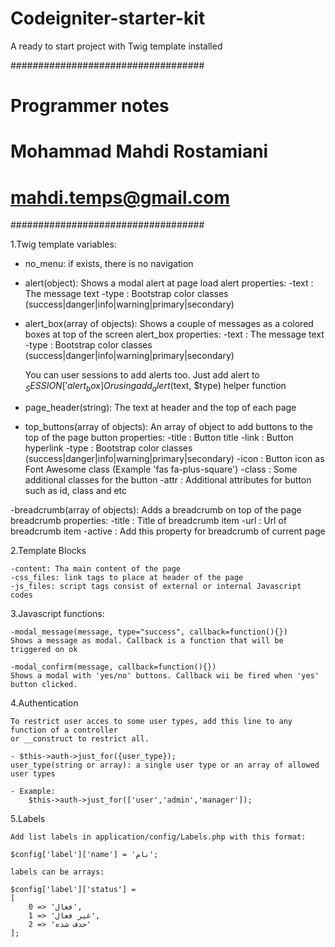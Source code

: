 # Codeigniter-starter-kit
A ready to start project with Twig template installed

###################################
# Programmer notes                #
# Mohammad Mahdi Rostamiani       #
# mahdi.temps@gmail.com           #
###################################

1.Twig template variables:

- no_menu: if exists, there is no navigation

- alert(object): Shows a modal alert at page load
	alert properties:
		-text : The message text
		-type : Bootstrap color classes (success|danger|info|warning|primary|secondary)

- alert_box(array of objects): Shows a couple of messages as a colored boxes at top of the screen
	alert_box properties:
		-text : The message text
		-type : Bootstrap color classes (success|danger|info|warning|primary|secondary)

	You can user sessions to add alerts too. Just add alert to $_SESSION['alert_box]
	Or using add_alert($text, $type) helper function

- page_header(string): The text at header and the top of each page

- top_buttons(array of objects): An array of object to add buttons to the top of the page
	button properties:
		-title : Button title
		-link : Button hyperlink
		-type : Bootstrap color classes (success|danger|info|warning|primary|secondary)
		-icon : Button icon as Font Awesome class (Example 'fas fa-plus-square')
		-class : Some additional classes for the button
		-attr : Additional attributes for button such as id, class and etc

-breadcrumb(array of objects): Adds a breadcrumb on top of the page
	breadcrumb properties:
		-title : Title of breadcrumb item
		-url : Url of breadcrumb item
		-active : Add this property for breadcrumb of current page

2.Template Blocks
	
	-content: Tha main content of the page
	-css_files: link tags to place at header of the page
	-js_files: script tags consist of external or internal Javascript codes

3.Javascript functions:

	-modal_message(message, type="success", callback=function(){})
	Shows a message as modal. Callback is a function that will be triggered on ok

	-modal_confirm(message, callback=function(){})
	Shows a modal with 'yes/no' buttons. Callback wii be fired when 'yes' button clicked.

4.Authentication
	
	To restrict user acces to some user types, add this line to any function of a controller
	or __construct to restrict all.

	- $this->auth->just_for({user_type});
	user_type(string or array): a single user type or an array of allowed user types

	- Example:
		$this->auth->just_for(['user','admin','manager']);

5.Labels

	Add list labels in application/config/Labels.php with this format:

	$config['label']['name'] = 'نام';

	labels can be arrays:

	$config['label']['status'] = 
	[
		0 => 'فعال',
		1 => 'غیر فعال',
		2 => 'حذف شده'
	];
